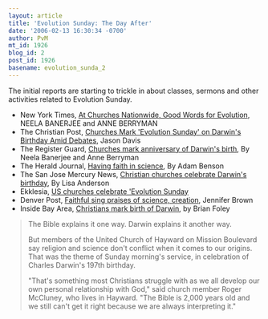 ```yaml
---
layout: article
title: 'Evolution Sunday: The Day After'
date: '2006-02-13 16:30:34 -0700'
author: PvM
mt_id: 1926
blog_id: 2
post_id: 1926
basename: evolution_sunda_2
---
```

The initial reports are starting to trickle in about classes, sermons and other activities related to Evolution Sunday.


* New York Times, [At Churches Nationwide, Good Words for Evolution](http://www.nytimes.com/2006/02/13/national/13evolution.html), NEELA BANERJEE and ANNE BERRYMAN
* The Christian Post, [Churches Mark 'Evolution Sunday' on Darwin's Birthday Amid Debates](http://www.christianpost.com/article/education/1104/section/churches.mark.evolution.sunday.on.darwins.birthday.amid.debate/1.htm),  Jason Davis
* The Register Guard, [Churches mark anniversary of Darwin's birth](http://www.registerguard.com/news/2006/02/13/a3.nat.evol.0213.p1.php?section=nation_world), By Neela Banerjee and Anne Berryman
* The Herald Journal, [Having faith in science](http://hjnews.townnews.com/articles/2006/02/13/news/news01.txt), By Adam Benson
* The San Jose Mercury News, [Christian churches celebrate Darwin's birthday](http://www.mercurynews.com/mld/mercurynews/13854150.htm),  By Lisa Anderson
* Ekklesia, [US churches celebrate 'Evolution Sunday](http://www.ekklesia.co.uk/content/news_syndication/article_060213evolution.shtml)
* Denver Post, [Faithful sing praises of science, creation](http://www.denverpost.com/news/ci_3503143), Jennifer Brown
* Inside Bay Area, [Christians mark birth of Darwin](http://www.insidebayarea.com/localnews/ci_3503937), by Brian Foley
> The Bible explains it one way. Darwin explains it another way.
> 
> But members of the United Church of Hayward on Mission Boulevard say religion and science don't conflict when it comes to our origins. That was the theme of Sunday morning's service, in celebration of Charles Darwin's 197th birthday.
> 
> "That's something most Christians struggle with as we all develop our own personal relationship with God," said church member Roger McCluney, who lives in Hayward. "The Bible is 2,000 years old and we still can't get it right because we are always interpreting it."
